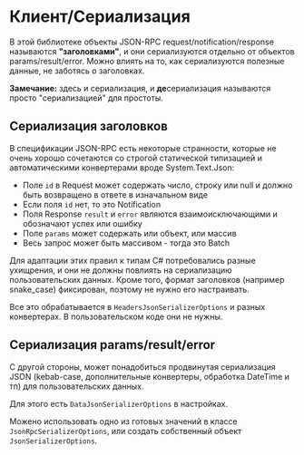 # Клиент/Сериализация

В этой библиотеке объекты JSON-RPC request/notification/response называются **"заголовками"**, и они сериализуются отдельно от объектов params/result/error. Можно влиять на то, как сериализуются полезные данные, не заботясь о заголовках.

**Замечание:** здесь и сериализация, и **де**сериализация называются просто "сериализацией" для простоты.

## Сериализация заголовков

В спецификации JSON-RPC есть некоторые странности, которые не очень хорошо сочетаются со строгой статической типизацией и автоматическими конвертерами вроде  System.Text.Json:

* Поле `id` в Request может содержать число, строку или null и должно быть возвращено в ответе в изначальном виде 
* Если поля `id` нет, то это Notification
* Поля Response `result` и `error` являются взаимоисключающими и обозначают успех или ошибку
* Поле `params` может содержать или объект, или массив
* Весь запрос может быть массивом - тогда это Batch

Для адаптации этих правил к типам C# потребовались разные ухищрения, и они не должны повлиять на сериализацию пользовательских данных.
Кроме того, формат заголовков (например snake_case) фиксирован, поэтому не нужно его настраивать.

Все это обрабатывается в `HeadersJsonSerializerOptions` и разных конвертерах. В пользовательском коде они не нужны.

## Сериализация params/result/error

С другой стороны, может понадобиться продвинутая сериализация JSON (kebab-case, дополнительные конвертеры, обработка DateTime и тп) для пользовательских данных.

Для этого есть `DataJsonSerializerOptions` в настройках.

Можено использовать одно из готовых значений в классе `JsonRpcSerializerOptions`, или создать собственный объект `JsonSerializerOptions`.
